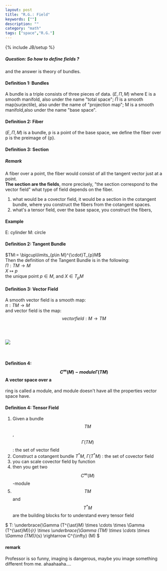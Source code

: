 ```yaml
---
layout: post
title: "R.G.: Field"
keywords: [""]
description: ""
category: "math"
tags: ["space","R.G."]
---
```

{% include JB/setup %}


##### Question: So how to define fields ?
and the answer is theory of bundles.

#### Definition 1: Bundles 
A bundle is a triple consists of three pieces of
data. $(E,\Pi,M)$ where E is a smooth manifold, also under the
name "total space"; $\Pi$ is a smooth map(surjectile), also under the name of
"projection map"; M is a smooth manifold,also under the name "base space".

#### Definition 2: Fiber
$(E,\Pi,M)$ is a bundle, p is a point of the base space, we define the fiber
over p is the preimage of {p}. 

#### Definition 3: Section 

##### Remark
A fiber over a point, the fiber would consist of all the tangent vector just at
a point. <br /> **The section are the fields**, more precisely, "the section
correspond to the vector field"  what type of field depends on the fiber. <br />
1. what would be a covector field, it would be a section in the cotangent
   bundle, where you construct the fibers from the cotangent spaces.
2. what's a tensor field, over the base space, you construct the fibers,  

#### Example
E: cylinder M: circle 

#### Definition 2: Tangent Bundle
$TM:= \bigcup\limits_{p\in M}^{\cdot}T_{p}M$ <br />
Then the definition of the Tangent Bundle is in the following: <br />
$\Pi : TM \rightarrow M$ <br />
$X \mapsto p$ <br />
the unique point $p \in M$, and $X \in T_{p}M$

#### Definition 3: Vector Field
A smooth vector field is a smooth map:<br />
$\pi : TM \rightarrow M$ <br />
and vector field is the map:
$$vector field : M \rightarrow TM$$ <br />
<br />
<br />
<img src="{{IMAGE_PATH}}/riemann-geometry-field.png">

<br />

#### Definition 4:$$C^{\infty}(M)-module \Gamma (TM)$$ A vector space over a
ring is called a module, and module doesn't have all the properties vector space
have.  

#### Definition 4: Tensor Field
1. Given a bundle $$TM$$, $$\Gamma (TM)$$ : the set of vector field
2. Construct a cotangent bundle $T^{\ast}M$, $\Gamma (T^{\ast}M)$ : the set
   of covector field
3. you can scale covector field by function
4. then you get two $$C^{\infty}(M)$$-module
5. $$TM$$ and $$T^{\ast}M$$ are the building blocks for to understand every
   tensor field


$ T: \underbrace{\Gamma (T^{\ast}M) \times \cdots \times \Gamma
(T^{\ast}M)}_{r} \times \underbrace{\Gamma (TM) \times \cdots \times \Gamma
(TM)}_{s} \rightarrow  C^{\infty} (M) $ <br />


#### remark
Professor is so funny, imaging is dangerous, maybe you image something different
from me. ahaahaaha.... <br />
